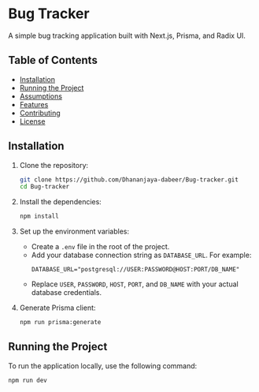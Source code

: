 # Bug Tracker

A simple bug tracking application built with Next.js, Prisma, and Radix UI.

## Table of Contents
- [Installation](#installation)
- [Running the Project](#running-the-project)
- [Assumptions](#assumptions)
- [Features](#features)
- [Contributing](#contributing)
- [License](#license)

## Installation

1. Clone the repository:
    ```bash
    git clone https://github.com/Dhananjaya-dabeer/Bug-tracker.git
    cd Bug-tracker
    ```

2. Install the dependencies:
    ```bash
    npm install
    ```

3. Set up the environment variables:
    - Create a `.env` file in the root of the project.
    - Add your database connection string as `DATABASE_URL`. For example:
      ```
      DATABASE_URL="postgresql://USER:PASSWORD@HOST:PORT/DB_NAME"
      ```
    - Replace `USER`, `PASSWORD`, `HOST`, `PORT`, and `DB_NAME` with your actual database credentials.

4. Generate Prisma client:
    ```bash
    npm run prisma:generate
    ```

## Running the Project

To run the application locally, use the following command:
```bash
npm run dev
